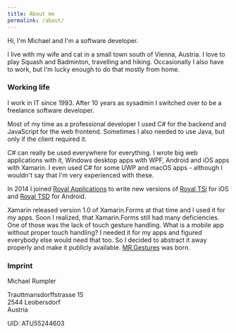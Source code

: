 ```yaml
---
title: About me
permalink: /about/
---
```


Hi, I'm Michael and I'm a software developer.

I live with my wife and cat in a small town south of Vienna, Austria.
I love to play Squash and Badminton, travelling and hiking.
Occasionally I also have to work, but I'm lucky enough to do that mostly from home.

### Working life

I work in IT since 1993. After 10 years as sysadmin I switched over to be a freelance software developer.

Most of my time as a professional developer I used C# for the backend and JavaScript for the web frontend.
Sometimes I also needed to use Java, but only if the client required it.

C# can really be used everywhere for everything. I wrote big web applications with it, Windows
desktop apps with WPF, Android and iOS apps with Xamarin. I even used C# for some UWP and macOS apps -
although I wouldn't say that I'm very experienced with these.

In 2014 I joined [Royal Applications](https://www.royalapplications.com/) to write new versions of
[Royal TSi](https://www.royalapplications.com/ts/ios/features) for iOS and
[Royal TSD](https://www.royalapplications.com/ts/android/features) for Android.

Xamarin released version 1.0 of Xamarin.Forms at that time and I used it for my apps.
Soon I realized, that Xamarin.Forms still had many deficiencies.
One of those was the lack of touch gesture handling. What is a mobile app without proper touch handling?
I needed it for my apps and figured everybody else would need that too.
So I decided to abstract it away properly and make it publicly available.
[MR.Gestures](https://www.mrgestures.com/) was born.

### Imprint

Michael Rumpler

Trauttmansdorffstrasse 15<br>
2544 Leobersdorf<br>
Austria

UID: ATU55244603

